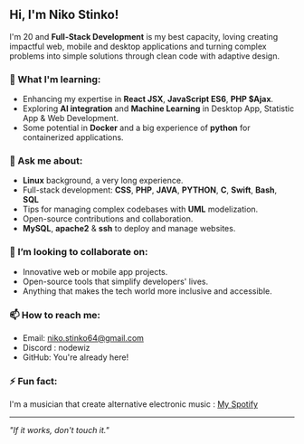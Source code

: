 ## Hi, I'm Niko Stinko!

I'm 20 and **Full-Stack Development** is my best capacity, loving creating impactful web, mobile and desktop applications and turning complex problems into simple solutions through clean code with adaptive design.

### 🌱 What I'm learning:
- Enhancing my expertise in **React JSX**, **JavaScript ES6**, **PHP $Ajax**.
- Exploring **AI integration** and **Machine Learning** in Desktop App, Statistic App & Web Development.
- Some potential in **Docker** and a big experience of **python** for containerized applications.


### 💬 Ask me about:
- **Linux** background, a very long experience.
- Full-stack development: **CSS**, **PHP**, **JAVA**, **PYTHON**, **C**, **Swift**, **Bash**, **SQL**
- Tips for managing complex codebases with **UML** modelization.
- Open-source contributions and collaboration.
- **MySQL**, **apache2** & **ssh** to deploy and manage websites. 

### 👯 I’m looking to collaborate on:
- Innovative web or mobile app projects.
- Open-source tools that simplify developers' lives.
- Anything that makes the tech world more inclusive and accessible.

### 📫 How to reach me:
- Email: [niko.stinko64@gmail.com](mailto:niko.stinko64@gmail.com)
- Discord : nodewiz
- GitHub: You're already here!

### ⚡ Fun fact:
I'm a musician that create alternative electronic music : [My Spotify](https://open.spotify.com/intl-fr/artist/4bmxIzwgUVPKKWyFSWjCIE?si=Ggix4h0TRq-vHJcCXtkTbA)

---

_"If it works, don't touch it."_
